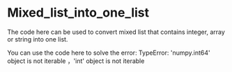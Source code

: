 # Mixed_list_into_one_list
The code here can be used to convert mixed list that contains integer, array or string into one list. 

You can use the code here to solve the error: 
TypeError: 'numpy.int64' object is not iterable ，'int' object is not iterable
